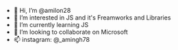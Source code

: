 - 👋 Hi, I’m @amilon28
- 👀 I’m interested in JS and it's Freamworks and Libraries
- 🌱 I’m currently learning JS
- 💞️ I’m looking to collaborate on Microsoft
- 📫 instagram: @_amingh78

<!---
amilon28/amilon28 is a ✨ special ✨ repository because its `README.md` (this file) appears on your GitHub profile.
You can click the Preview link to take a look at your changes.
--->
